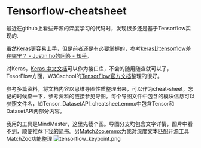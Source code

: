 # Tensorflow-cheatsheet

最近在github上看些开源的深度学习的代码时，发现很多还是基于Tensorflow实现的.

虽然Keras更容易上手，但是前者还是有必要掌握的，参考[keras比tensorflow差在哪里？ - Justin ho的回答 - 知乎](https://www.zhihu.com/question/68072915/answer/259495475)。

对Keras，[Keras 中文文档](https://keras.io/zh/)可以作为接口库，不会的随用随查就可以了，TesorFlow方面，W3Cschool的[TensorFlow官方文档](https://www.w3cschool.cn/tensorflow_python/)整理的很好。

参考多篇资料，将文档内容以思维导图性质整理出来，可以作为cheat-sheet，忘记的时候查一下，参考资料的链接参见导图。每个导图文件中包含的模块信息可以参照文件名，如Tensor_DatasetAPI_cheatsheet.emmx中包含Tensor和DatasetAPI两部分内容。

我用的工具是MindMaster，这里先截个图。导图分支均包含文字详情，图片中看不到，顺便推荐下[我的简书](https://www.jianshu.com/u/95573f563972)。另[MatchZoo.emmx](https://github.com/snowcement/MatchZoo/blob/master/MatchZoo.emmx)为我对深度文本匹配开源工具MatchZoo功能整理
![tensorflow_keypoint.png](https://upload-images.jianshu.io/upload_images/6678194-d4f4aa11f426bfe3.png?imageMogr2/auto-orient/strip%7CimageView2/2/w/1240)

